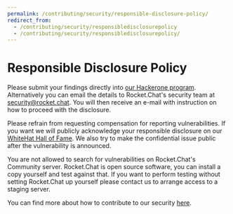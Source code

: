 ```yaml
---
permalink: /contributing/security/responsible-disclosure-policy/
redirect_from:
  - /contributing/security/responsibledisclosurepolicy
  - /contributing/security/responsibledisclosurepolicy/
---
```


# Responsible Disclosure Policy

Please submit your findings directly into [our Hackerone program](https://hackerone.com/rocket_chat). Alternatively you can email the details to Rocket.Chat's security team at security@rocket.chat. You will then receive an e-mail with instruction on how to proceed with the disclosure.

Please refrain from requesting compensation for reporting vulnerabilities. If you want we will publicly acknowledge your responsible disclosure on our [WhiteHat Hall of Fame](https://docs.rocket.chat/contributing/security/#whitehat-hall-of-fame). We also try to make the confidential issue public after the vulnerability is announced.

You are not allowed to search for vulnerabilities on Rocket.Chat's Community server. Rocket.Chat is open source software, you can install a copy yourself and test against that. If you want to perform testing without setting Rocket.Chat up yourself please contact us to arrange access to a staging server.

You can find more about how to contribute to our security [here](https://docs.rocket.chat/contributing/security/).

